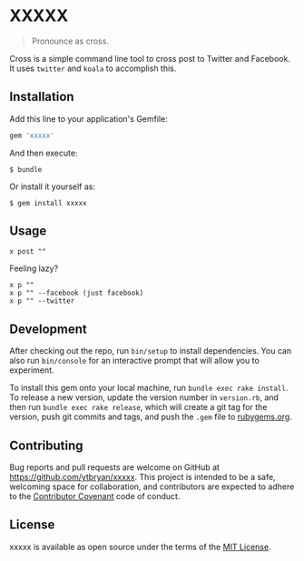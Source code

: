 # XXXXX

> Pronounce as cross.

Cross is a simple command line tool to cross post to Twitter and Facebook. It uses `twitter` and `koala` to accomplish this. 

## Installation

Add this line to your application's Gemfile:

```ruby
gem 'xxxxx'
```

And then execute:

    $ bundle

Or install it yourself as:

    $ gem install xxxxx

## Usage

```
x post ""
```

Feeling lazy?
```
x p ""
x p "" --facebook (just facebook)
x p "" --twitter
```

## Development

After checking out the repo, run `bin/setup` to install dependencies. You can also run `bin/console` for an interactive prompt that will allow you to experiment.

To install this gem onto your local machine, run `bundle exec rake install`. To release a new version, update the version number in `version.rb`, and then run `bundle exec rake release`, which will create a git tag for the version, push git commits and tags, and push the `.gem` file to [rubygems.org](https://rubygems.org).

## Contributing

Bug reports and pull requests are welcome on GitHub at https://github.com/ytbryan/xxxxx. This project is intended to be a safe, welcoming space for collaboration, and contributors are expected to adhere to the [Contributor Covenant](http://contributor-covenant.org) code of conduct.


## License

xxxxx is available as open source under the terms of the [MIT License](http://opensource.org/licenses/MIT).
